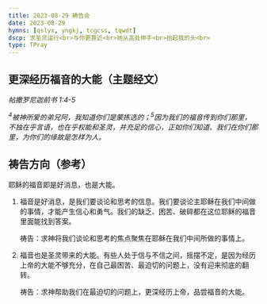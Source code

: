 ```yaml
---
title: 2023-08-29 祷告会
date: 2023-08-29
hymns: [qslyx, yngkj, tcgcss, tqwdt]
dscp: 求圣灵运行<br>与你更靠近<br>祂从高处伸手<br>抬起我的头<br>
type: TPray
---
```


## 更深经历福音的大能（主题经文）

*帖撒罗尼迦前书 1:4-5*

*<sup>4</sup>被神所爱的弟兄阿，我知道你们是蒙拣选的；<sup>5</sup>因为我们的福音传到你们那里，不独在乎言语，也在乎权能和圣灵，并充足的信心，正如你们知道、我们在你们那里，为你们的缘故是怎样为人。*

## 祷告方向（参考）

耶稣的福音即是好消息，也是大能。

1. 福音是好消息，是我们要谈论和思考的信息。我们要谈论主耶稣在我们中间做的事情，才能产生信心和勇气。我们的缺乏、困苦、破碎都在这位耶稣的福音里面能找到答案。

   祷告：求神将我们谈论和思考的焦点聚焦在耶稣在我们中间所做的事情上。

1. 福音也是圣灵带来的大能。有些人处于信与不信之间，摇摆不定，是因为经历上帝的大能不够充分，在自己最困苦、最迫切的问题上，没有迎来彻底的翻转。

   祷告：求神帮助我们在最迫切的问题上，更深经历上帝，品尝福音的大能。